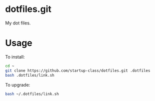 dotfiles.git
========

My dot files. 

Usage
========

To install:

```sh
cd ~ 
git clone https://github.com/startup-class/dotfiles.git .dotfiles
bash .dotfiles/link.sh
```

To upgrade:

```sh
bash ~/.dotfiles/link.sh
```
